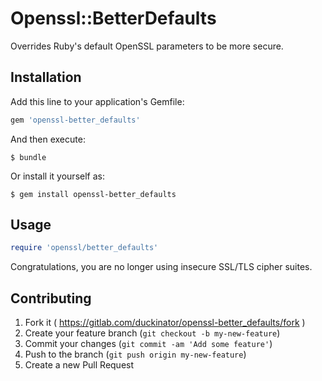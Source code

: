 # Openssl::BetterDefaults

Overrides Ruby's default OpenSSL parameters to be more secure.

## Installation

Add this line to your application's Gemfile:

```ruby
gem 'openssl-better_defaults'
```

And then execute:

    $ bundle

Or install it yourself as:

    $ gem install openssl-better_defaults

## Usage

```ruby
require 'openssl/better_defaults'
```

Congratulations, you are no longer using insecure SSL/TLS cipher suites.

## Contributing

1. Fork it ( https://gitlab.com/duckinator/openssl-better_defaults/fork )
2. Create your feature branch (`git checkout -b my-new-feature`)
3. Commit your changes (`git commit -am 'Add some feature'`)
4. Push to the branch (`git push origin my-new-feature`)
5. Create a new Pull Request
